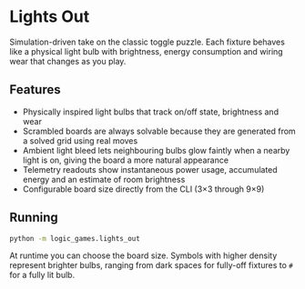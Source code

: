 # Lights Out

Simulation-driven take on the classic toggle puzzle. Each fixture behaves like
a physical light bulb with brightness, energy consumption and wiring wear that
changes as you play.

## Features

- Physically inspired light bulbs that track on/off state, brightness and wear
- Scrambled boards are always solvable because they are generated from a solved
  grid using real moves
- Ambient light bleed lets neighbouring bulbs glow faintly when a nearby light
  is on, giving the board a more natural appearance
- Telemetry readouts show instantaneous power usage, accumulated energy and an
  estimate of room brightness
- Configurable board size directly from the CLI (3×3 through 9×9)

## Running

```bash
python -m logic_games.lights_out
```

At runtime you can choose the board size. Symbols with higher density represent
brighter bulbs, ranging from dark spaces for fully-off fixtures to `#` for a
fully lit bulb.
